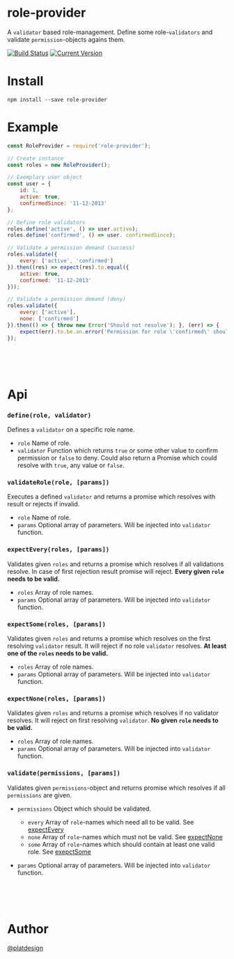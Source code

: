 # role-provider

A `validator` based role-management. Define some role-`validators` and validate `permission`-objects agains them.


[![Build Status](https://travis-ci.org/platdesign/role-provider.svg?branch=master)](https://travis-ci.org/platdesign/role-provider)
[![Current Version](https://img.shields.io/npm/v/role-provider.svg)](https://www.npmjs.com/package/role-provider)



# Install

`npm install --save role-provider`


# Example

```js
const RoleProvider = require('role-provider');

// Create instance
const roles = new RoleProvider();

// Exemplary user object
const user = {
	id: 1,
	active: true,
	confirmedSince: '11-12-2013'
};

// Define role validators
roles.define('active', () => user.active);
roles.define('confirmed', () => user. confirmedSince);

// Validate a permission demand (success)
roles.validate({
	every: ['active', 'confirmed']
}).then((res) => expect(res).to.equal({
	active: true,
	confirmed: '11-12-2013'
}));

// Validate a permission demand (deny)
roles.validate({
	every: ['active'],
	none: ['confirmed']
}).then(() => { throw new Error('Should not resolve'); }, (err) => {
	expect(err).to.be.an.error('Permission for role \'confirmed\' should not be available')
});
```

<br><br><br>


# Api

### `define(role, validator)`

Defines a `validator` on a specific role name.

- `role` Name of role.
- `validator` Function which returns `true` or some other value to confirm permission or `false` to deny. Could also return a Promise which could resolve with `true`, any value or `false`.
  

### `validateRole(role, [params])`

Executes a defined `validator` and returns a promise which resolves with result or rejects if invalid.

- `role` Name of role.
- `params` Optional array of parameters. Will be injected into `validator` function.


### `expectEvery(roles, [params])`

Validates given `roles` and returns a promise which resolves if all validations resolve. In case of first rejection result promise will reject. **Every given `role` needs to be valid.**


- `roles` Array of role names.
- `params` Optional array of parameters. Will be injected into `validator` function.


### `expectSome(roles, [params])`

Validates given `roles` and returns a promise which resolves on the first resolving `validator` result. It will reject if no role `validator` resolves. **At least one of the `roles` needs to be valid.**

- `roles` Array of role names.
- `params` Optional array of parameters. Will be injected into `validator` function.


### `expectNone(roles, [params])`

Validates given `roles` and returns a promise which resolves if no validator resolves. It will reject on first resolving `validator`. **No given `role` needs to be valid.**

- `roles` Array of role names.
- `params` Optional array of parameters. Will be injected into `validator` function.



### `validate(permissions, [params])`

Validates given `permissions`-object and returns promise which resolves if all `permissions` are given.

- `permissions` Object which should be validated.

	- `every` Array of `role`-names which need all to be valid. See [expectEvery](#expecteveryroles-params)
	- `none` Array of `role`-names which must not be valid. See [expectNone](#expectnomeroles-params)
	- `some` Array of `role`-names which should contain at least one valid role. See [exepctSome](#expectsomeroles-params)

- `params` Optional array of parameters. Will be injected into `validator` function.



<br><br><br>


# Author

[@platdesign](https://twitter.com/platdesign)

